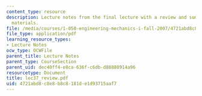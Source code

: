```yaml
---
content_type: resource
description: Lecture notes from the final lecture with a review and summary of course
  materials.
file: /media/courses/1-050-engineering-mechanics-i-fall-2007/4721abd8c8e8b8c8181de1d93715aaf7_lec37_review.pdf
file_type: application/pdf
learning_resource_types:
- Lecture Notes
ocw_type: OCWFile
parent_title: Lecture Notes
parent_type: CourseSection
parent_uid: dec40ff4-e8ca-636f-c6db-d88880914a96
resourcetype: Document
title: lec37_review.pdf
uid: 4721abd8-c8e8-b8c8-181d-e1d93715aaf7
---
```

